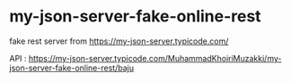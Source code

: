 # my-json-server-fake-online-rest
fake rest server from https://my-json-server.typicode.com/

API : https://my-json-server.typicode.com/MuhammadKhoiriMuzakki/my-json-server-fake-online-rest/baju
